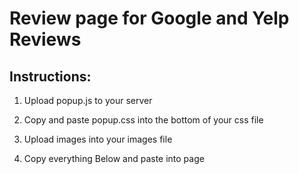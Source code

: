 <h1>Review page for Google and Yelp Reviews</h1>

<h2>Instructions:</h2>

1. Upload popup.js to your server

2. Copy and paste popup.css into the bottom of your css file

3. Upload images into your images file

4. Copy everything Below and paste into page